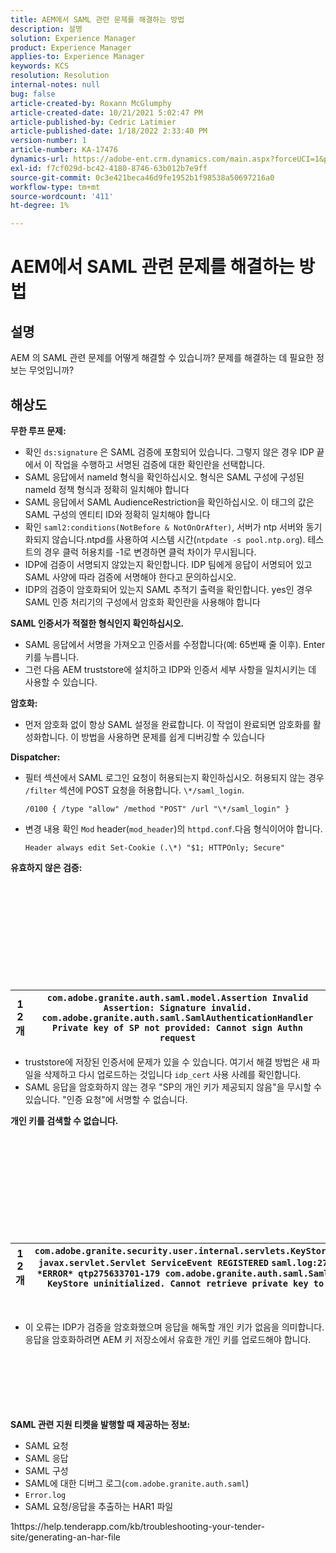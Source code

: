 ```yaml
---
title: AEM에서 SAML 관련 문제를 해결하는 방법
description: 설명
solution: Experience Manager
product: Experience Manager
applies-to: Experience Manager
keywords: KCS
resolution: Resolution
internal-notes: null
bug: false
article-created-by: Roxann McGlumphy
article-created-date: 10/21/2021 5:02:47 PM
article-published-by: Cedric Latimier
article-published-date: 1/18/2022 2:33:40 PM
version-number: 1
article-number: KA-17476
dynamics-url: https://adobe-ent.crm.dynamics.com/main.aspx?forceUCI=1&pagetype=entityrecord&etn=knowledgearticle&id=55a54eb6-9032-ec11-b6e5-000d3a5ba97a
exl-id: f7cf029d-bc42-4180-8746-63b012b7e9ff
source-git-commit: 0c3e421beca46d9fe1952b1f98538a50697216a0
workflow-type: tm+mt
source-wordcount: '411'
ht-degree: 1%

---
```


# AEM에서 SAML 관련 문제를 해결하는 방법

## 설명

AEM 의 SAML 관련 문제를 어떻게 해결할 수 있습니까? 문제를 해결하는 데 필요한 정보는 무엇입니까?

## 해상도


<b>무한 루프 문제:</b>

- 확인 `ds:signature` 은 SAML 검증에 포함되어 있습니다. 그렇지 않은 경우 IDP 끝에서 이 작업을 수행하고 서명된 검증에 대한 확인란을 선택합니다.
- SAML 응답에서 nameId 형식을 확인하십시오. 형식은 SAML 구성에 구성된 nameId 정책 형식과 정확히 일치해야 합니다
- SAML 응답에서 SAML AudienceRestriction을 확인하십시오. 이 태그의 값은 SAML 구성의 엔티티 ID와 정확히 일치해야 합니다
- 확인 `saml2:conditions(NotBefore & NotOnOrAfter)`, 서버가 ntp 서버와 동기화되지 않습니다.ntpd를 사용하여 시스템 시간(`ntpdate -s pool.ntp.org`). 테스트의 경우 클럭 허용치를 -1로 변경하면 클럭 차이가 무시됩니다.
- IDP에 검증이 서명되지 않았는지 확인합니다. IDP 팀에게 응답이 서명되어 있고 SAML 사양에 따라 검증에 서명해야 한다고 문의하십시오.
- IDP의 검증이 암호화되어 있는지 SAML 추적기 출력을 확인합니다. yes인 경우 SAML 인증 처리기의 구성에서 암호화 확인란을 사용해야 합니다


<b>SAML 인증서가 적절한 형식인지 확인하십시오.</b>

- SAML 응답에서 서명을 가져오고 인증서를 수정합니다(예: 65번째 줄 이후). Enter 키를 누릅니다.
- 그런 다음 AEM truststore에 설치하고 IDP와 인증서 세부 사항을 일치시키는 데 사용할 수 있습니다.


<b>암호화:</b>

- 먼저 암호화 없이 항상 SAML 설정을 완료합니다. 이 작업이 완료되면 암호화를 활성화합니다. 이 방법을 사용하면 문제를 쉽게 디버깅할 수 있습니다


<b>Dispatcher:</b>

- 필터 섹션에서 SAML 로그인 요청이 허용되는지 확인하십시오. 허용되지 않는 경우 `/filter` 섹션에 POST 요청을 허용합니다. `\*/saml_login`.



   `/0100 { /type "allow" /method "POST" /url "\*/saml_login" }`


- 변경 내용 확인 `Mod` header(`mod_header`)의 `httpd.conf`.다음 형식이어야 합니다.

   `Header always edit Set-Cookie (.\*) "$1; HTTPOnly; Secure"`


<b>유효하지 않은 검증:</b>
<br><br><br><br><br> <br><br> <br><br><br><br>

| 1<br>  2개 | `com.adobe.granite.auth.saml.model.Assertion Invalid Assertion: Signature invalid.` `com.adobe.granite.auth.saml.SamlAuthenticationHandler Private key of SP not provided: Cannot sign Authn request` |
| --- | --- |


- truststore에 저장된 인증서에 문제가 있을 수 있습니다. 여기서 해결 방법은 새 파일을 삭제하고 다시 업로드하는 것입니다 `idp_cert` 사용 사례를 확인합니다.
- SAML 응답을 암호화하지 않는 경우 &quot;SP의 개인 키가 제공되지 않음&quot;을 무시할 수 있습니다. &quot;인증 요청&quot;에 서명할 수 없습니다.


<b>개인 키를 검색할 수 없습니다.</b>
<br><br><br><br><br> <br><br> <br><br><br><br>

| 1<br>  2개 | `com.adobe.granite.security.user.internal.servlets.KeyStoreManagingServlet,1121, javax.servlet.Servlet ServiceEvent REGISTERED` `saml.log:27.01.2019 14:16:13.642 *ERROR* qtp275633701-179 com.adobe.granite.auth.saml.SamlAuthenticationHandler KeyStore uninitialized. Cannot retrieve private key to decrypt assertions.` |
| --- | --- |

 
- 이 오류는 IDP가 검증을 암호화했으며 응답을 해독할 개인 키가 없음을 의미합니다. 응답을 암호화하려면 AEM 키 저장소에서 유효한 개인 키를 업로드해야 합니다.

<br><br><br><br> <br><br>
<b>SAML 관련 지원 티켓을 발행할 때 제공하는 정보:</b>

- SAML 요청
- SAML 응답
- SAML 구성
- SAML에 대한 디버그 로그(`com.adobe.granite.auth.saml`)
- `Error.log`
- SAML 요청/응답을 추출하는 HAR1 파일


1https://help.tenderapp.com/kb/troubleshooting-your-tender-site/generating-an-har-file
